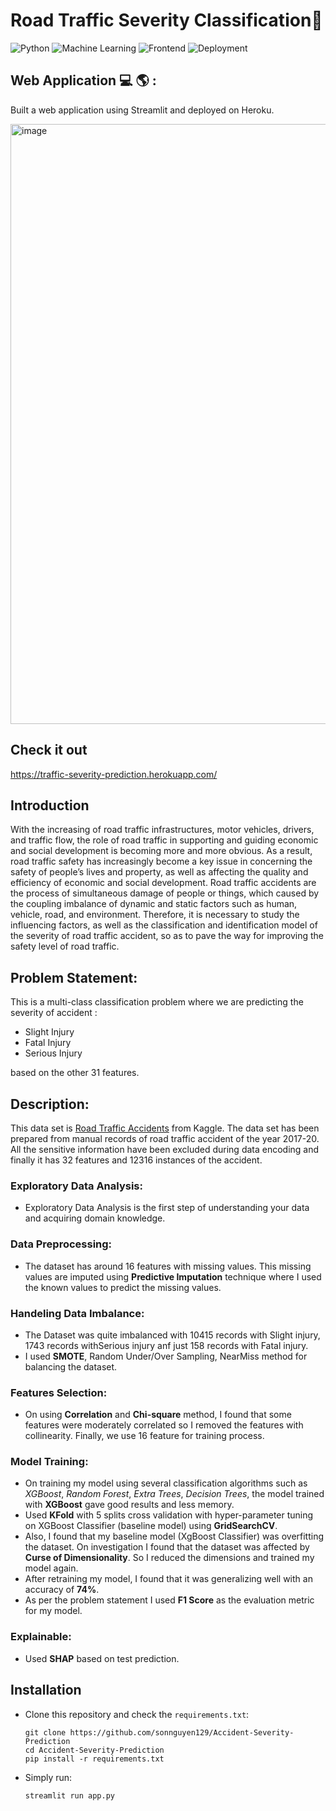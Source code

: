 # Road Traffic Severity Classification🚦
![Python](https://img.shields.io/badge/Python-3.8.10-blue.svg)
![Machine Learning](https://img.shields.io/badge/Machine%20Learning-XGBoost-orange)
![Frontend](https://img.shields.io/badge/Framework-Streamlit-red)
![Deployment](https://img.shields.io/badge/Cloud-Heroku-purple)

## Web Application :computer: :earth_americas: : 
Built a web application using Streamlit and deployed on Heroku.

<img width="960" alt="image" src="doc/Demo.gif">


## Check it out
https://traffic-severity-prediction.herokuapp.com/

## Introduction
With the increasing of road traffic infrastructures, motor vehicles, drivers, and traffic flow, the role of road traffic in supporting and guiding economic and social development is becoming more and more obvious. As a result, road traffic safety has increasingly become a key issue in concerning the safety of people’s lives and property, as well as affecting the quality and efficiency of economic and social development. Road traffic accidents are the process of simultaneous damage of people or things, which caused by the coupling imbalance of dynamic and static factors such as human, vehicle, road, and environment. Therefore, it is necessary to study the influencing factors, as well as the classification and identification model of the severity of road traffic accident, so as to pave the way for improving the safety level of road traffic.

## Problem Statement: 
This is a multi-class classification problem where we are predicting the severity of accident :
* Slight Injury
* Fatal Injury
* Serious Injury

based on the other 31 features.

## Description: 
This data set is [Road Traffic Accidents](https://www.kaggle.com/saurabhshahane/road-traffic-accidents) from Kaggle. The data set has been prepared from manual records of road traffic accident of the year 2017-20. All the sensitive information have been excluded during data encoding and finally it has 32 features and 12316 instances of the accident.

### Exploratory Data Analysis:
* Exploratory Data Analysis is the first step of understanding your data and acquiring domain knowledge. 

### Data Preprocessing:
* The dataset has around 16 features with missing values. This missing values are imputed using **Predictive Imputation** technique where I used the known values to predict the missing values.

### Handeling Data Imbalance:
* The Dataset was quite imbalanced with 10415 records with Slight injury, 1743 records withSerious injury anf just 158 records with Fatal injury.
* I used **SMOTE**, Random Under/Over Sampling, NearMiss method for balancing the dataset. 

### Features Selection:
* On using **Correlation** and **Chi-square** method, I found that some features were moderately correlated so I removed the features with collinearity. Finally, we use 16 feature for training process.

### Model Training:
* On training my model using several classification algorithms such as *XGBoost*, *Random Forest*, *Extra Trees*, *Decision Trees*, the model trained with **XGBoost** gave good results and less memory. 
* Used **KFold** with 5 splits cross validation with hyper-parameter tuning on XGBoost Classifier (baseline model) using **GridSearchCV**.
* Also, I found that my baseline model (XgBoost Classifier) was overfitting the dataset. On investigation I found that the dataset was affected by **Curse of Dimensionality**. So I reduced the dimensions and trained my model again.
* After retraining my model, I found that it was generalizing well with an accuracy of **74%**.
* As per the problem statement I used **F1 Score** as the evaluation metric for my model.

### Explainable: 
* Used **SHAP** based on test prediction.

## Installation

* Clone this repository and check the ```requirements.txt```:
    ```shell
    git clone https://github.com/sonnguyen129/Accident-Severity-Prediction
    cd Accident-Severity-Prediction
    pip install -r requirements.txt
    ```
* Simply run:    
    ```shell
    streamlit run app.py
    ```








